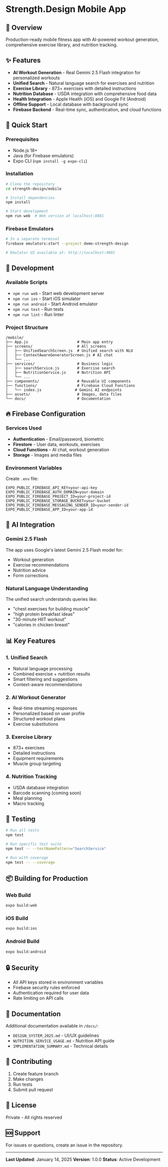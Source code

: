 # Strength.Design Mobile App

## 🎯 Overview
Production-ready mobile fitness app with AI-powered workout generation, comprehensive exercise library, and nutrition tracking.

## ✨ Features
- **AI Workout Generation** - Real Gemini 2.5 Flash integration for personalized workouts
- **Unified Search** - Natural language search for exercises and nutrition
- **Exercise Library** - 873+ exercises with detailed instructions
- **Nutrition Database** - USDA integration with comprehensive food data
- **Health Integration** - Apple Health (iOS) and Google Fit (Android)
- **Offline Support** - Local database with background sync
- **Firebase Backend** - Real-time sync, authentication, and cloud functions

## 🚀 Quick Start

### Prerequisites
- Node.js 18+
- Java (for Firebase emulators)
- Expo CLI (`npm install -g expo-cli`)

### Installation
```bash
# Clone the repository
cd strength-design/mobile

# Install dependencies
npm install

# Start development
npm run web  # Web version at localhost:8081
```

### Firebase Emulators
```bash
# In a separate terminal
firebase emulators:start --project demo-strength-design

# Emulator UI available at: http://localhost:4001
```

## 📱 Development

### Available Scripts
- `npm run web` - Start web development server
- `npm run ios` - Start iOS simulator
- `npm run android` - Start Android emulator
- `npm run test` - Run tests
- `npm run lint` - Run linter

### Project Structure
```
/mobile/
├── App.js                      # Main app entry
├── screens/                    # All screens
│   ├── UnifiedSearchScreen.js  # Unified search with NLU
│   ├── ContextAwareGeneratorScreen.js # AI chat
│   └── ...
├── services/                   # Business logic
│   ├── searchService.js        # Exercise search
│   ├── NutritionService.js     # Nutrition API
│   └── ...
├── components/                 # Reusable UI components
├── functions/                  # Firebase Cloud Functions
│   └── index.js               # Gemini AI endpoints
├── assets/                     # Images, data files
└── docs/                       # Documentation
```

## 🔥 Firebase Configuration

### Services Used
- **Authentication** - Email/password, biometric
- **Firestore** - User data, workouts, exercises
- **Cloud Functions** - AI chat, workout generation
- **Storage** - Images and media files

### Environment Variables
Create `.env` file:
```env
EXPO_PUBLIC_FIREBASE_API_KEY=your-api-key
EXPO_PUBLIC_FIREBASE_AUTH_DOMAIN=your-domain
EXPO_PUBLIC_FIREBASE_PROJECT_ID=your-project-id
EXPO_PUBLIC_FIREBASE_STORAGE_BUCKET=your-bucket
EXPO_PUBLIC_FIREBASE_MESSAGING_SENDER_ID=your-sender-id
EXPO_PUBLIC_FIREBASE_APP_ID=your-app-id
```

## 🤖 AI Integration

### Gemini 2.5 Flash
The app uses Google's latest Gemini 2.5 Flash model for:
- Workout generation
- Exercise recommendations
- Nutrition advice
- Form corrections

### Natural Language Understanding
The unified search understands queries like:
- "chest exercises for building muscle"
- "high protein breakfast ideas"
- "30-minute HIIT workout"
- "calories in chicken breast"

## 📊 Key Features

### 1. Unified Search
- Natural language processing
- Combined exercise + nutrition results
- Smart filtering and suggestions
- Context-aware recommendations

### 2. AI Workout Generator
- Real-time streaming responses
- Personalized based on user profile
- Structured workout plans
- Exercise substitutions

### 3. Exercise Library
- 873+ exercises
- Detailed instructions
- Equipment requirements
- Muscle group targeting

### 4. Nutrition Tracking
- USDA database integration
- Barcode scanning (coming soon)
- Meal planning
- Macro tracking

## 🧪 Testing

```bash
# Run all tests
npm test

# Run specific test suite
npm test -- --testNamePattern="SearchService"

# Run with coverage
npm test -- --coverage
```

## 📦 Building for Production

### Web Build
```bash
expo build:web
```

### iOS Build
```bash
expo build:ios
```

### Android Build
```bash
expo build:android
```

## 🔒 Security
- All API keys stored in environment variables
- Firebase security rules enforced
- Authentication required for user data
- Rate limiting on API calls

## 📝 Documentation
Additional documentation available in `/docs/`:
- `DESIGN_SYSTEM_2025.md` - UI/UX guidelines
- `NUTRITION_SERVICE_USAGE.md` - Nutrition API guide
- `IMPLEMENTATION_SUMMARY.md` - Technical details

## 🤝 Contributing
1. Create feature branch
2. Make changes
3. Run tests
4. Submit pull request

## 📄 License
Private - All rights reserved

## 🆘 Support
For issues or questions, create an issue in the repository.

---

**Last Updated**: January 14, 2025
**Version**: 1.0.0
**Status**: Active Development